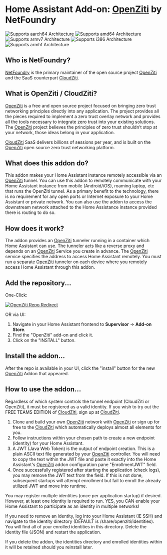# Home Assistant Add-on: [OpenZiti](https://github.com/openziti) by NetFoundry

![Supports aarch64 Architecture][aarch64-shield]
![Supports amd64 Architecture][amd64-shield]
![Supports armv7 Architecture][armv7-shield]
![Supports i386 Architecture][i386-shield]
![Supports armhf Architecture][armhf-shield]

## Who is NetFoundry?

[NetFoundry](https://netfoundry.io) is the primary maintainer of the open source project [OpenZiti](https://github.com/openziti) and the SaaS counterpart [CloudZiti](https://nfconsole.io).

## What is OpenZiti / CloudZiti?

[OpenZiti](https://github.com/openziti) is a free and open source project focused on bringing zero trust networking principles directly into any application. The project provides all the pieces required to implement a zero trust overlay network and provides all the tools necessary to integrate zero trust into your existing solutions. The [OpenZiti](https://github.com/openziti) project believes the principles of zero trust shouldn’t stop at your network, those ideas belong in your application.

[CloudZiti](https://nfconsole.io) SaaS delivers billions of sessions per year, and is built on the [OpenZiti](https://github.com/openziti) open source zero trust networking platform.

## What does this addon do?

This addon makes your Home Assistant instance remotely accessible via an [OpenZiti](https://github.com/openziti) tunnel. You can use this addon to remotely communicate with your Home Assistant instance from mobile (Android/iOS), roaming laptop, etc that runs the OpenZiti tunnel. As a primary benefit to the technology, there is no requirement for any open ports or Internet exposure to your Home Assistant or private network. You can also use the addon to access the downstream network attached to the Home Assistance instance provided there is routing to do so.

## How does it work?

The addon provides an [OpenZiti](https://github.com/openziti) tunneler running in a container which Home Assistant can use. The tunneler acts like a reverse proxy and depends on an [OpenZiti](https://github.com/openziti) Service you create in advance. The [OpenZiti](https://github.com/openziti) service specifies the address to access Home Assistant remotely. You must run a separate [OpenZiti](https://github.com/openziti) tunneler on each device where you remotely access Home Assistant through this addon.

## Add the repository...

One-Click:

[![OpenZiti Repo Redirect](https://my.home-assistant.io/badges/supervisor_add_addon_repository.svg)](https://my.home-assistant.io/redirect/supervisor_add_addon_repository/?repository_url=https%3A%2F%2Fgithub.com%2FNicFragale%2FHA-NetFoundry)

OR via UI:

1. Navigate in your Home Assistant frontend to **Supervisor** -> **Add-on Store**.
2. Find the "OpenZiti" add-on and click it.
3. Click on the "INSTALL" button.

## Install the addon...

After the repo is available in your UI, click the "install" button for the new [OpenZiti](https://github.com/openziti) Addon that appeared.

## How to use the addon...

Regardless of which system controls the tunnel endpoint (CloudZiti or OpenZiti), it must be registered as a valid identity. If you wish to try out the FREE TEAMS EDITION of [CloudZiti](https://nfconsole.io/signup), sign up at [CloudZiti](https://nfconsole.io/signup).

1. Clone and build your own [OpenZiti](https://github.com/openziti) network with [OpenZiti](https://github.com/openziti) or sign up for free to the [CloudZiti](https://nfconsole.io/signup) which automatically deploys almost all elements for you.
2. Follow instructions within your chosen path to create a new endpoint (identity) for your Home Assistant.
3. A JWT (Java Web Token) is the output of endpoint creation. This is a plain ASCII text file generated by your [OpenZiti](https://github.com/openziti) controller. You will need to copy the text within the JWT file and paste it exactly into the Home Assistant's [OpenZiti](https://github.com/openziti) addon configuration pane "EnrollmentJWT" field.
4. Once successfully registered after starting the application (check logs), you may remove the JWT text from the field. If this is not done, subsequent startups will attempt enrollment but fail to enroll the already utilized JWT and move into runtime.

You may register multiple identities (once per application startup) if desired. However, at least one identity is required to run. YES, you CAN enable your Home Assistant to participate as an identity in multiple networks!

If you need to remove an identity, log into your Home Assistant (IE SSH) and navigate to the identity directory (DEFAULT is /share/openziti/identities). You will find all of your enrolled identities in this directory. Delete the identity file (JSON) and restart the application.

If you delete the addon, the identities directory and enrolled identities within it will be retained should you reinstall later.

[aarch64-shield]: https://img.shields.io/badge/aarch64-yes-green.svg
[amd64-shield]: https://img.shields.io/badge/amd64-yes-green.svg
[armhf-shield]: https://img.shields.io/badge/armhf-yes-green.svg
[armv7-shield]: https://img.shields.io/badge/armv7-yes-green.svg
[i386-shield]: https://img.shields.io/badge/i386-yes-green.svg
